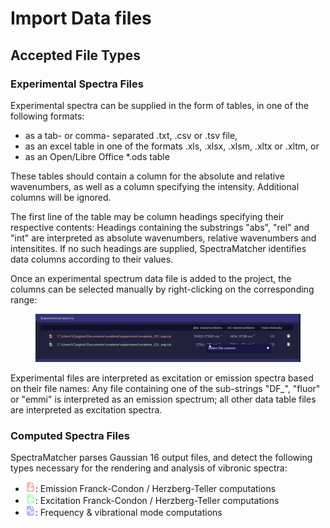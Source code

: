 # Import Data files

## Accepted File Types

### Experimental Spectra Files

Experimental spectra can be supplied in the form of tables, in one of the following formats:

* as a tab- or comma- separated .txt, .csv or .tsv file,
* as an excel table in one of the formats .xls, .xlsx, .xlsm, .xltx or .xltm, or
* as an Open/Libre Office *.ods table

These tables should contain a column for the absolute and relative wavenumbers, as well as a column specifying the intensity.
Additional columns will be ignored.

The first line of the table may be column headings specifying their respective contents: Headings containing the substrings "abs", "rel" and "int" are interpreted as absolute wavenumbers, relative wavenumbers and intensitites.
If no such headings are supplied, SpectraMatcher identifies data columns according to their values.

Once an experimental spectrum data file is added to the project, the columns can be selected manually by right-clicking on the corresponding range:

<figure><img src=".gitbook/assets/select data columns.gif" alt=""><figcaption></figcaption></figure>

Experimental files are interpreted as excitation or emission spectra based on their file names: Any file containing one of the sub-strings "DF_", "fluor" or "emmi" is interpreted as an emission spectrum; all other data table files are interpreted as excitation spectra.

<!-- TODO: right-click to choose emmission / excitation -->

<!--<img src="../resources/laser-2-16.png" alt="Alt text for icon" width="16" height="16" style="display: inline;">-->

### Computed Spectra Files

SpectraMatcher parses Gaussian 16 output files, and detect the following types necessary for the rendering and analysis of vibronic spectra:


* <img src="../resources/FC-down-2-16-red.png" alt="Emission file icon" width="16" height="16" style="display: inline;">: Emission Franck-Condon / Herzberg-Teller computations
* <img src="../resources/FC-up-2-16-green.png" alt="Excitation file icon" width="16" height="16" style="display: inline;">: Excitation Franck-Condon / Herzberg-Teller computations
* <img src="../resources/file-freq-16-blue.png" alt="Frequency file icon" width="16" height="16" style="display: inline;">: Frequency & vibrational mode computations

<!-- TODO: Section about preparing these Gaussian files -->
